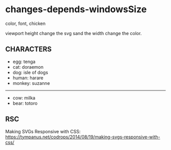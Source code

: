 # changes-depends-windowsSize
 color, font, chicken

viewport height change the svg sand the width change the color.

## CHARACTERS
- egg: tenga
- cat: doraemon
- dog: isle of dogs
- human: harare
- monkey: suzanne
---
- cow: milka
- bear: totoro

## RSC
Making SVGs Responsive with CSS:
<https://tympanus.net/codrops/2014/08/19/making-svgs-responsive-with-css/>
